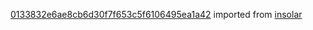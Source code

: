[0133832e6ae8cb6d30f7f653c5f6106495ea1a42](https://github.com/insolar/insolar/commit/0133832e6ae8cb6d30f7f653c5f6106495ea1a42) imported from [insolar](https://github.com/insolar/insolar)
